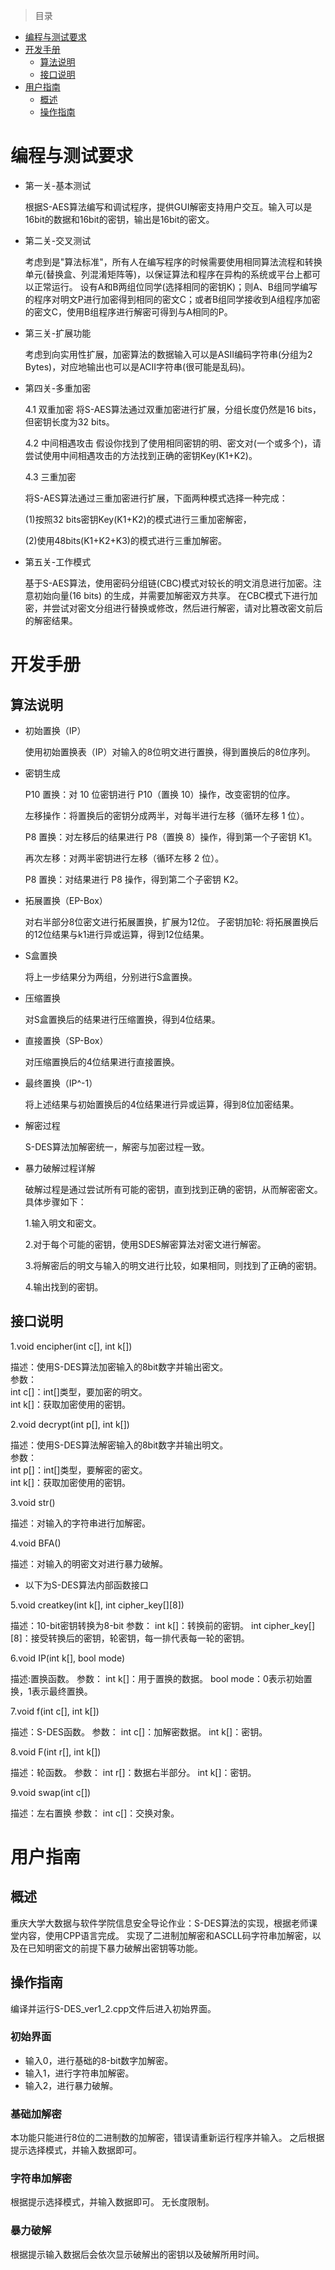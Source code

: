 > 目录
- [编程与测试要求](#编程与测试要求)
- [开发手册](#开发手册)
  - [算法说明](#算法说明) 
  - [接口说明](#接口说明)
- [用户指南](#用户指南)
  - [概述](#概述)
  - [操作指南](#操作指南)

# 编程与测试要求  
- 第一关-基本测试

  根据S-AES算法编写和调试程序，提供GUI解密支持用户交互。输入可以是16bit的数据和16bit的密钥，输出是16bit的密文。

- 第二关-交叉测试 

  考虑到是"算法标准"，所有人在编写程序的时候需要使用相同算法流程和转换单元(替换盒、列混淆矩阵等)，以保证算法和程序在异构的系统或平台上都可以正常运行。
  设有A和B两组位同学(选择相同的密钥K)；则A、B组同学编写的程序对明文P进行加密得到相同的密文C；或者B组同学接收到A组程序加密的密文C，使用B组程序进行解密可得到与A相同的P。

- 第三关-扩展功能  

  考虑到向实用性扩展，加密算法的数据输入可以是ASII编码字符串(分组为2 Bytes)，对应地输出也可以是ACII字符串(很可能是乱码)。

- 第四关-多重加密 

  4.1 双重加密
  将S-AES算法通过双重加密进行扩展，分组长度仍然是16 bits，但密钥长度为32 bits。

  4.2 中间相遇攻击
  假设你找到了使用相同密钥的明、密文对(一个或多个)，请尝试使用中间相遇攻击的方法找到正确的密钥Key(K1+K2)。

  4.3 三重加密

  将S-AES算法通过三重加密进行扩展，下面两种模式选择一种完成：

  (1)按照32 bits密钥Key(K1+K2)的模式进行三重加密解密，

  (2)使用48bits(K1+K2+K3)的模式进行三重加解密。

- 第五关-工作模式  

  基于S-AES算法，使用密码分组链(CBC)模式对较长的明文消息进行加密。注意初始向量(16 bits) 的生成，并需要加解密双方共享。
  在CBC模式下进行加密，并尝试对密文分组进行替换或修改，然后进行解密，请对比篡改密文前后的解密结果。

# 开发手册
## 算法说明
- 初始置换（IP）

  使用初始置换表（IP）对输入的8位明文进行置换，得到置换后的8位序列。

- 密钥生成

  P10 置换：对 10 位密钥进行 P10（置换 10）操作，改变密钥的位序。

  左移操作：将置换后的密钥分成两半，对每半进行左移（循环左移 1 位）。

  P8 置换：对左移后的结果进行 P8（置换 8）操作，得到第一个子密钥 K1。

  再次左移：对两半密钥进行左移（循环左移 2 位）。

  P8 置换：对结果进行 P8 操作，得到第二个子密钥 K2。

- 拓展置换（EP-Box）

  对右半部分8位密文进行拓展置换，扩展为12位。 子密钥加轮: 将拓展置换后的12位结果与k1进行异或运算，得到12位结果。

- S盒置换

  将上一步结果分为两组，分别进行S盒置换。

- 压缩置换

  对S盒置换后的结果进行压缩置换，得到4位结果。

- 直接置换（SP-Box）

  对压缩置换后的4位结果进行直接置换。

- 最终置换（IP^-1）

  将上述结果与初始置换后的4位结果进行异或运算，得到8位加密结果。

- 解密过程

  S-DES算法加解密统一，解密与加密过程一致。

- 暴力破解过程详解

  破解过程是通过尝试所有可能的密钥，直到找到正确的密钥，从而解密密文。具体步骤如下：

  1.输入明文和密文。

  2.对于每个可能的密钥，使用SDES解密算法对密文进行解密。

  3.将解密后的明文与输入的明文进行比较，如果相同，则找到了正确的密钥。

  4.输出找到的密钥。

## 接口说明
1.void encipher(int c[], int k[])
 
描述：使用S-DES算法加密输入的8bit数字并输出密文。  
参数：  
int c[]：int[]类型，要加密的明文。  
int k[]：获取加密使用的密钥。    

2.void decrypt(int p[], int k[])

描述：使用S-DES算法解密输入的8bit数字并输出明文。  
参数：  
int p[]：int[]类型，要解密的密文。  
int k[]：获取加密使用的密钥。

3.void str()

描述：对输入的字符串进行加解密。

4.void BFA()

描述：对输入的明密文对进行暴力破解。  

- 以下为S-DES算法内部函数接口

5.void creatkey(int k[], int cipher_key[][8])

描述：10-bit密钥转换为8-bit
参数：
int k[]：转换前的密钥。
int cipher_key[][8]：接受转换后的密钥，轮密钥，每一排代表每一轮的密钥。

6.void IP(int k[], bool mode)

描述:置换函数。
参数：
int k[]：用于置换的数据。
bool mode：0表示初始置换，1表示最终置换。

7.void f(int c[], int k[])

描述：S-DES函数。
参数：
int c[]：加解密数据。
int k[]：密钥。

8.void F(int r[], int k[])

描述：轮函数。
参数：
int r[]：数据右半部分。
int k[]：密钥。

9.void swap(int c[])

描述：左右置换
参数：
int c[]：交换对象。

# 用户指南
## 概述
重庆大学大数据与软件学院信息安全导论作业：S-DES算法的实现，根据老师课堂内容，使用CPP语言完成。
实现了二进制加解密和ASCLL码字符串加解密，以及在已知明密文的前提下暴力破解出密钥等功能。

## 操作指南
编译并运行S-DES_ver1_2.cpp文件后进入初始界面。

### 初始界面
- 输入0，进行基础的8-bit数字加解密。
- 输入1，进行字符串加解密。
- 输入2，进行暴力破解。

### 基础加解密
本功能只能进行8位的二进制数的加解密，错误请重新运行程序并输入。
之后根据提示选择模式，并输入数据即可。

### 字符串加解密
根据提示选择模式，并输入数据即可。
无长度限制。

### 暴力破解
根据提示输入数据后会依次显示破解出的密钥以及破解所用时间。
